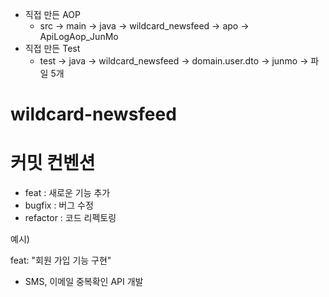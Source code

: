 - 직접 만든 AOP
  - src -> main -> java -> wildcard_newsfeed -> apo -> ApiLogAop_JunMo
- 직접 만든 Test
  - test -> java -> wildcard_newsfeed -> domain.user.dto -> junmo -> 파일 5개


# wildcard-newsfeed

# 커밋 컨벤션
- feat : 새로운 기능 추가
- bugfix : 버그 수정
- refactor : 코드 리펙토링

예시)

feat: "회원 가입 기능 구현"
- SMS, 이메일 중복확인 API 개발
